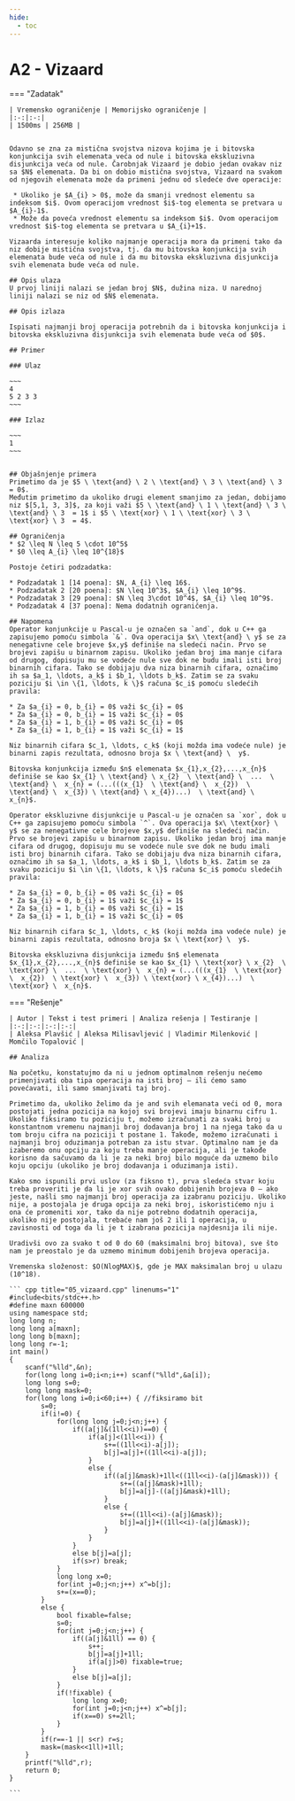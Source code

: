 ```yaml
---
hide:
  - toc
---
```


# A2 - Vizaard

=== "Zadatak"
	
	| Vremensko ograničenje | Memorijsko ograničenje |
	|:-:|:-:|
	| 1500ms | 256MB |
	
	
	Odavno se zna za mistična svojstva nizova kojima je i bitovska konjunkcija svih elemenata veća od nule i bitovska ekskluzivna disjunkcija veća od nule. Čarobnjak Vizaard je dobio jedan ovakav niz sa $N$ elemenata. Da bi on dobio mistična svojstva, Vizaard na svakom od njegovih elemenata može da primeni jednu od sledeće dve operacije:
	
	 * Ukoliko je $A_{i} > 0$, može da smanji vrednost elementu sa indeksom $i$. Ovom operacijom vrednost $i$-tog elementa se pretvara u $A_{i}-1$.
	 * Može da poveća vrednost elementu sa indeksom $i$. Ovom operacijom vrednost $i$-tog elementa se pretvara u $A_{i}+1$.
	
	Vizaarda interesuje koliko najmanje operacija mora da primeni tako da niz dobije mistična svojstva, tj. da mu bitovska konjunkcija svih elemenata bude veća od nule i da mu bitovska ekskluzivna disjunkcija svih elemenata bude veća od nule.
	
	## Opis ulaza
	U prvoj liniji nalazi se jedan broj $N$, dužina niza. U narednoj liniji nalazi se niz od $N$ elemenata.
	
	## Opis izlaza
	
	Ispisati najmanji broj operacija potrebnih da i bitovska konjunkcija i bitovska ekskluzivna disjunkcija svih elemenata bude veća od $0$.
	
	## Primer
	
	### Ulaz
	
	~~~
	4
	5 2 3 3
	~~~
	
	### Izlaz
	
	~~~
	1
	~~~
	
	
	## Objašnjenje primera
	Primetimo da je $5 \ \text{and} \ 2 \ \text{and} \ 3 \ \text{and} \ 3  = 0$.
	Međutim primetimo da ukoliko drugi element smanjimo za jedan, dobijamo niz $[5,1, 3, 3]$, za koji važi $5 \ \text{and} \ 1 \ \text{and} \ 3 \ \text{and} \ 3  = 1$ i $5 \ \text{xor} \ 1 \ \text{xor} \ 3 \ \text{xor} \ 3  = 4$.
	
	## Ograničenja
	* $2 \leq N \leq 5 \cdot 10^5$
	* $0 \leq A_{i} \leq 10^{18}$
	
	Postoje četiri podzadatka:
	
	* Podzadatak 1 [14 poena]: $N, A_{i} \leq 16$.
	* Podzadatak 2 [20 poena]: $N \leq 10^3$, $A_{i} \leq 10^9$.
	* Podzadatak 3 [29 poena]: $N \leq 3\cdot 10^4$, $A_{i} \leq 10^9$.
	* Podzadatak 4 [37 poena]: Nema dodatnih ograničenja.
	
	## Napomena
	Operator konjunkcije u Pascal-u je označen sa `and`, dok u C++ ga zapisujemo pomoću simbola `&`. Ova operacija $x\ \text{and} \ y$ se za nenegativne cele brojeve $x,y$ definiše na sledeći način. Prvo se brojevi zapišu u binarnom zapisu. Ukoliko jedan broj ima manje cifara od drugog, dopisuju mu se vodeće nule sve dok ne budu imali isti broj binarnih cifara. Tako se dobijaju dva niza binarnih cifara, označimo ih sa $a_1, \ldots, a_k$ i $b_1, \ldots b_k$. Zatim se za svaku poziciju $i \in \{1, \ldots, k \}$ računa $c_i$ pomoću sledećih pravila:
	
	* Za $a_{i} = 0, b_{i} = 0$ važi $c_{i} = 0$
	* Za $a_{i} = 0, b_{i} = 1$ važi $c_{i} = 0$
	* Za $a_{i} = 1, b_{i} = 0$ važi $c_{i} = 0$
	* Za $a_{i} = 1, b_{i} = 1$ važi $c_{i} = 1$
	
	Niz binarnih cifara $c_1, \ldots, c_k$ (koji možda ima vodeće nule) je binarni zapis rezultata, odnosno broja $x \ \text{and} \  y$.
	
	Bitovska konjunkcija između $n$ elemenata $x_{1},x_{2},...,x_{n}$ definiše se kao $x_{1} \ \text{and} \ x_{2}  \ \text{and} \  ...  \ \text{and} \  x_{n} = (...(((x_{1}  \ \text{and} \  x_{2})  \ \text{and} \  x_{3}) \ \text{and} \ x_{4})...)  \ \text{and} \  x_{n}$.
	
	Operator ekskluzivne disjunkcije u Pascal-u je označen sa `xor`, dok u C++ ga zapisujemo pomoću simbola `^`. Ova operacija $x\ \text{xor} \ y$ se za nenegativne cele brojeve $x,y$ definiše na sledeći način. Prvo se brojevi zapišu u binarnom zapisu. Ukoliko jedan broj ima manje cifara od drugog, dopisuju mu se vodeće nule sve dok ne budu imali isti broj binarnih cifara. Tako se dobijaju dva niza binarnih cifara, označimo ih sa $a_1, \ldots, a_k$ i $b_1, \ldots b_k$. Zatim se za svaku poziciju $i \in \{1, \ldots, k \}$ računa $c_i$ pomoću sledećih pravila:
	
	* Za $a_{i} = 0, b_{i} = 0$ važi $c_{i} = 0$
	* Za $a_{i} = 0, b_{i} = 1$ važi $c_{i} = 1$
	* Za $a_{i} = 1, b_{i} = 0$ važi $c_{i} = 1$
	* Za $a_{i} = 1, b_{i} = 1$ važi $c_{i} = 0$
	
	Niz binarnih cifara $c_1, \ldots, c_k$ (koji možda ima vodeće nule) je binarni zapis rezultata, odnosno broja $x \ \text{xor} \  y$.
	
	Bitovska ekskluzivna disjunkcija između $n$ elemenata $x_{1},x_{2},...,x_{n}$ definiše se kao $x_{1} \ \text{xor} \ x_{2}  \ \text{xor} \  ...  \ \text{xor} \  x_{n} = (...(((x_{1}  \ \text{xor} \  x_{2})  \ \text{xor} \  x_{3}) \ \text{xor} \ x_{4})...)  \ \text{xor} \  x_{n}$.
	
=== "Rešenje"
	
	| Autor | Tekst i test primeri | Analiza rеšenja | Testiranje |
	|:-:|:-:|:-:|:-:|
	| Aleksa Plavšić | Aleksa Milisavljević | Vladimir Milenković | Momčilo Topalović |
	
	## Analiza
	
	Na početku, konstatujmo da ni u jednom optimalnom rešenju nećemo primenjivati oba tipa operacija na isti broj – ili ćemo samo povećavati, ili samo smanjivati taj broj. 
	
	Primetimo da, ukoliko želimo da je and svih elemanata veći od 0, mora postojati jedna pozicija na kojoj svi brojevi imaju binarnu cifru 1. Ukoliko fiksiramo tu poziciju t, možemo izračunati za svaki broj u konstantnom vremenu najmanji broj dodavanja broj 1 na njega tako da u tom broju cifra na poziciji t postane 1. Takođe, možemo izračunati i najmanji broj oduzimanja potreban za istu stvar. Optimalno nam je da izaberemo onu opciju za koju treba manje operacija, ali je takođe korisno da sačuvamo da li je za neki broj bilo moguće da uzmemo bilo koju opciju (ukoliko je broj dodavanja i oduzimanja isti).
	
	Kako smo ispunili prvi uslov (za fiksno t), prva sledeća stvar koju treba proveriti je da li je xor svih ovako dobijenih brojeva 0 – ako jeste, našli smo najmanji broj operacija za izabranu poziciju. Ukoliko nije, a postojala je druga opcija za neki broj, iskoristićemo nju i ona će promeniti xor, tako da nije potrebno dodatnih operacija, ukoliko nije postojala, trebaće nam još 2 ili 1 operacija, u zavisnosti od toga da li je t izabrana pozicija najdesnija ili nije.
	
	Uradivši ovo za svako t od 0 do 60 (maksimalni broj bitova), sve što nam je preostalo je da uzmemo minimum dobijenih brojeva operacija.
	
	Vremenska složenost: $O(NlogMAX)$, gde je MAX maksimalan broj u ulazu (10^18).
	
	``` cpp title="05_vizaard.cpp" linenums="1"
	#include<bits/stdc++.h>
	#define maxn 600000
	using namespace std;
	long long n;
	long long a[maxn];
	long long b[maxn];
	long long r=-1;
	int main()
	{
		scanf("%lld",&n);
		for(long long i=0;i<n;i++) scanf("%lld",&a[i]);
		long long s=0;
		long long mask=0;
		for(long long i=0;i<60;i++) { //fiksiramo bit
			s=0;
			if(i!=0) {
				for(long long j=0;j<n;j++) {
					if((a[j]&(1ll<<i))==0) {
						if(a[j]<(1ll<<i)) {
							s+=((1ll<<i)-a[j]);
							b[j]=a[j]+((1ll<<i)-a[j]);
						}
						else {
							if((a[j]&mask)+1ll<((1ll<<i)-(a[j]&mask))) {
								s+=((a[j]&mask)+1ll);
								b[j]=a[j]-((a[j]&mask)+1ll);
							}
							else {
								s+=((1ll<<i)-(a[j]&mask));
								b[j]=a[j]+((1ll<<i)-(a[j]&mask));
							}
						}
					}
					else b[j]=a[j];
					if(s>r) break;
				}
				long long x=0;
				for(int j=0;j<n;j++) x^=b[j];
				s+=(x==0);
			}
			else {
				bool fixable=false;
				s=0;
				for(int j=0;j<n;j++) {
					if((a[j]&1ll) == 0) {
						s++;
						b[j]=a[j]+1ll;
						if(a[j]>0) fixable=true;
					}
					else b[j]=a[j];
				}
				if(!fixable) {
					long long x=0;
					for(int j=0;j<n;j++) x^=b[j];
					if(x==0) s+=2ll;
				}
			}
			if(r==-1 || s<r) r=s;
			mask=(mask<<1ll)+1ll;
		}
		printf("%lld",r);
		return 0;
	}

	```
